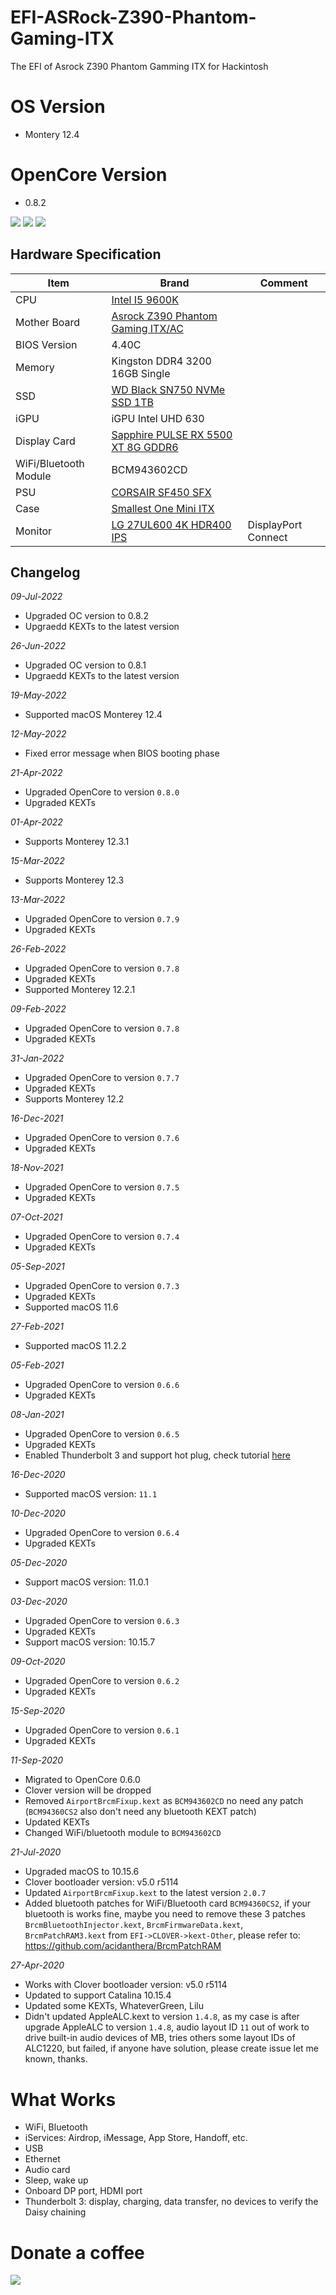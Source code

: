 # EFI-ASRock-Z390-Phantom-Gaming-ITX
The EFI of Asrock Z390 Phantom Gamming ITX for Hackintosh

# OS Version
- Montery 12.4

# OpenCore Version
- 0.8.2

![](https://github.com/ansonliao/EFI-ASRock-Z390-Phantom-Gaming-ITX/blob/master/images/monterey_12_2.jpg?raw=true)
![](https://github.com/ansonliao/EFI-ASRock-Z390-Phantom-Gaming-ITX/blob/master/images/tb3_info.jpg?raw=true)
![](https://github.com/ansonliao/EFI-ASRock-Z390-Phantom-Gaming-ITX/blob/master/images/tb3_network.jpg?raw=true)

## Hardware Specification
| Item | Brand | Comment |
| --- | --- | --- |
| CPU | [Intel I5 9600K](https://ark.intel.com/content/www/us/en/ark/products/134896/intel-core-i5-9600k-processor-9m-cache-up-to-4-60-ghz.html) | |
| Mother Board | [Asrock Z390 Phantom Gaming ITX/AC](https://www.asrock.com/MB/Intel/Z390%20Phantom%20Gaming-ITXac/index.asp) | |
| BIOS Version | 4.40C | |
| Memory | Kingston DDR4 3200 16GB Single | |
| SSD | [WD Black SN750 NVMe SSD 1TB](https://www.westerndigital.com/products/internal-drives/wd-black-sn750-nvme-ssd) | |
| iGPU | iGPU Intel UHD 630 | |
| Display Card | [Sapphire PULSE RX 5500 XT 8G GDDR6](https://www.sapphiretech.com/en/consumer/pulse-radeon-rx-5500-xt-8g-gddr6) | |
| WiFi/Bluetooth Module | BCM943602CD | |
| PSU | [CORSAIR SF450 SFX](https://www.corsair.com/ww/en/Categories/Products/Power-Supply-Units/SF-Series%E2%84%A2-80-PLUS-Gold-Power-Supplies/p/CP-9020104-NA) | |
| Case | [Smallest One Mini ITX](https://item.taobao.com/item.htm?spm=a1z09.2.0.0.3c192e8dGWPwJN&id=558710712904&_u=gb7ctd3e108) | |
| Monitor | [LG 27UL600 4K HDR400 IPS](https://www.lg.com/hk_en/monitor/lg-27UL600) | DisplayPort Connect |


## Changelog
_09-Jul-2022_
- Upgraded OC version to 0.8.2
- Upgraedd KEXTs to the latest version

_26-Jun-2022_
- Upgraded OC version to 0.8.1
- Upgraedd KEXTs to the latest version

_19-May-2022_
- Supported macOS Monterey 12.4

_12-May-2022_
- Fixed error message when BIOS booting phase

_21-Apr-2022_
- Upgraded OpenCore to version `0.8.0`
- Upgraded KEXTs

_01-Apr-2022_
- Supports Monterey 12.3.1

_15-Mar-2022_
- Supports Monterey 12.3

_13-Mar-2022_
- Upgraded OpenCore to version `0.7.9`
- Upgraded KEXTs

_26-Feb-2022_
- Upgraded OpenCore to version `0.7.8`
- Upgraded KEXTs
- Supported Monterey 12.2.1

_09-Feb-2022_
- Upgraded OpenCore to version `0.7.8`
- Upgraded KEXTs

_31-Jan-2022_
- Upgraded OpenCore to version `0.7.7`
- Upgraded KEXTs
- Supports Monterey 12.2

_16-Dec-2021_
- Upgraded OpenCore to version `0.7.6`
- Upgraded KEXTs

_18-Nov-2021_
- Upgraded OpenCore to version `0.7.5`
- Upgraded KEXTs

_07-Oct-2021_
- Upgraded OpenCore to version `0.7.4`
- Upgraded KEXTs

_05-Sep-2021_
- Upgraded OpenCore to version `0.7.3`
- Upgraded KEXTs
- Supported macOS 11.6

_27-Feb-2021_
- Supported macOS 11.2.2

_05-Feb-2021_
- Upgraded OpenCore to version `0.6.6`
- Upgraded KEXTs

_08-Jan-2021_
- Upgraded OpenCore to version `0.6.5`
- Upgraded KEXTs
- Enabled Thunderbolt 3 and support hot plug, check tutorial [here](https://github.com/ansonliao/EFI-ASRock-Z390-Phantom-Gaming-ITX/blob/master/enable_tb3.md)

_16-Dec-2020_
- Supported macOS version: `11.1`

_10-Dec-2020_
- Upgraded OpenCore to version `0.6.4`
- Upgraded KEXTs

_05-Dec-2020_
- Support macOS version: 11.0.1

_03-Dec-2020_
- Upgraded OpenCore to version `0.6.3`
- Upgraded KEXTs
- Support macOS version: 10.15.7

_09-Oct-2020_
- Upgraded OpenCore to version `0.6.2`
- Upgraded KEXTs

_15-Sep-2020_
- Upgraded OpenCore to version `0.6.1`
- Upgraded KEXTs

_11-Sep-2020_
- Migrated to OpenCore 0.6.0
- Clover version will be dropped
- Removed `AirportBrcmFixup.kext` as `BCM943602CD` no need any patch (`BCM94360CS2` also don't need any bluetooth KEXT patch)
- Updated KEXTs
- Changed WiFi/bluetooth module to `BCM943602CD`

_21-Jul-2020_
- Upgraded macOS to 10.15.6
- Clover bootloader version: v5.0 r5114
- Updated `AirportBrcmFixup.kext` to the latest version `2.0.7`
- Added bluetooth patches for WiFi/Bluetooth card `BCM94360CS2`, if your bluetooth is works fine, maybe you need to remove these 3 patches `BrcmBluetoothInjector.kext`, `BrcmFirmwareData.kext`, `BrcmPatchRAM3.kext` from `EFI->CLOVER->kext-Other`, please refer to: https://github.com/acidanthera/BrcmPatchRAM

_27-Apr-2020_
- Works with Clover bootloader version: v5.0 r5114
- Updated to support Catalina 10.15.4
- Updated some KEXTs, WhateverGreen, Lilu
- Didn't updated AppleALC.kext to version `1.4.8`, as my case is after upgrade AppleALC to version `1.4.8`, audio layout ID `11` out of work to drive built-in audio devices of MB, tries others some layout IDs of ALC1220, but failed, if anyone have solution, please create issue let me known, thanks.

# What Works
- WiFi, Bluetooth
- iServices: Airdrop, iMessage, App Store, Handoff, etc.
- USB
- Ethernet
- Audio card
- Sleep, wake up
- Onboard DP port, HDMI port
- Thunderbolt 3: display, charging, data transfer, no devices to verify the Daisy chaining

# Donate a coffee 
![](https://github.com/ansonliao/EFI-ASRock-Z390-Phantom-Gaming-ITX/blob/master/images/donation.png?raw=true)
